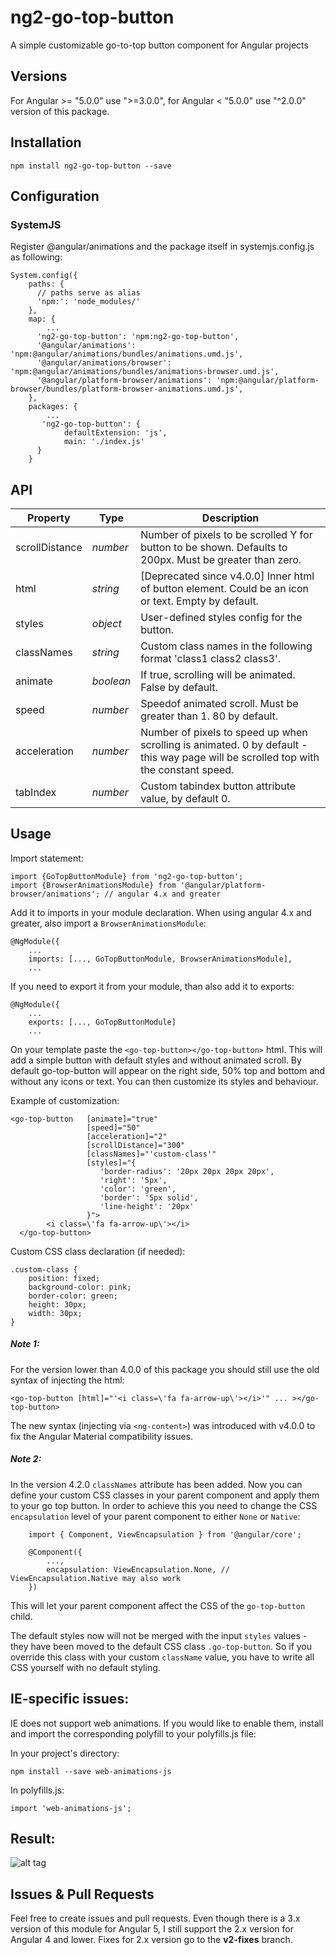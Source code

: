 # ng2-go-top-button
A simple customizable go-to-top button component for Angular projects

## Versions

For Angular >= "5.0.0" use ">=3.0.0", for Angular < "5.0.0" use "^2.0.0" version of this package.

## Installation
```
npm install ng2-go-top-button --save
```

## Configuration

### SystemJS

Register @angular/animations and the package itself in systemjs.config.js as following:
```
System.config({
    paths: {
      // paths serve as alias
      'npm:': 'node_modules/'
    },
    map: {
        ...
      'ng2-go-top-button': 'npm:ng2-go-top-button',
      '@angular/animations': 'npm:@angular/animations/bundles/animations.umd.js',
      '@angular/animations/browser': 'npm:@angular/animations/bundles/animations-browser.umd.js',
      '@angular/platform-browser/animations': 'npm:@angular/platform-browser/bundles/platform-browser-animations.umd.js',
    },
    packages: {
        ...
       'ng2-go-top-button': {
            defaultExtension: 'js',
            main: './index.js'
      }
    }
```

## API
| Property | Type | Description |
| ------ | ------ | ------ |
| scrollDistance | *number* | Number of pixels to be scrolled Y for button to be shown. Defaults to 200px. Must be greater than zero. |
| html | *string* | [Deprecated since v4.0.0] Inner html of button element. Could be an icon or text. Empty by default. |
| styles | *object* | User-defined styles config for the button. |
| classNames | *string* | Custom class names in the following format 'class1 class2 class3'. |
| animate | *boolean* | If true, scrolling will be animated. False by default. |
| speed | *number* | Speedof animated scroll. Must be greater than 1. 80 by default. |
| acceleration  | *number* | Number of pixels to speed up when scrolling is animated. 0 by default - this way page will be scrolled top with the constant speed. |
| tabIndex  | *number*  |   Custom tabindex button attribute value, by default 0.

## Usage
Import statement:
```
import {GoTopButtonModule} from 'ng2-go-top-button';
import {BrowserAnimationsModule} from '@angular/platform-browser/animations'; // angular 4.x and greater
```
Add it to imports in your module declaration. When using angular 4.x and greater, also import a `BrowserAnimationsModule`:
```
@NgModule({
    ...
    imports: [..., GoTopButtonModule, BrowserAnimationsModule],
    ...
```

If you need to export it from your module, than also add it to exports:
```
@NgModule({
    ...
    exports: [..., GoTopButtonModule]
    ...
```

On your template paste the `<go-top-button></go-top-button>` html. This will add a simple button with default styles and without animated scroll. By default go-top-button will appear on the right side, 50% top and bottom and without any icons or text. You can then customize its styles and behaviour.

Example of customization:
```
<go-top-button   [animate]="true"
                 [speed]="50"
                 [acceleration]="2"
                 [scrollDistance]="300"
                 [classNames]="'custom-class'"
                 [styles]="{
                    'border-radius': '20px 20px 20px 20px',
                    'right': '5px',
                    'color': 'green',
                    'border': '5px solid',
                    'line-height': '20px'
                 }">
        <i class=\'fa fa-arrow-up\'></i>
  </go-top-button>
```
Custom CSS class declaration (if needed):
```$xslt
.custom-class {
    position: fixed;
    background-color: pink;
    border-color: green;
    height: 30px;
    width: 30px;
}
```

##### Note 1: 
For the version lower than 4.0.0 of this package you should still use the old syntax of injecting the html:
```
<go-top-button [html]="'<i class=\'fa fa-arrow-up\'></i>'" ... ></go-top-button>
``` 
The new syntax (injecting via `<ng-content>`) was introduced with v4.0.0 to fix the Angular Material compatibility issues.

##### Note 2:
In the version 4.2.0 `classNames` attribute has been added. Now you can define your custom CSS classes in your parent component and apply them to your go top button.
In order to achieve this you need to change the CSS `encapsulation` level of your parent component to either `None` or `Native`:
```$xslt
    import { Component, ViewEncapsulation } from '@angular/core';
    
    @Component({
        ...,
        encapsulation: ViewEncapsulation.None, // ViewEncapsulation.Native may also work
    })
```
This will let your parent component affect the CSS of the `go-top-button` child.

The default styles now will not be merged with the input `styles` values - they have been moved to the default CSS class `.go-top-button`. So if you override this class with your custom `className` value, you have to write all CSS yourself with no default styling.

## IE-specific issues:

IE does not support web animations. If you would like to enable them, install and import the corresponding polyfill to your polyfills.js file:

In your project's directory:
```
npm install --save web-animations-js
```

In polyfills.js:
```
import 'web-animations-js';
```
## Result:

![alt tag](https://gifyu.com/images/ezgif.com-video-to-gifface4.gif)

## Issues & Pull Requests

Feel free to create issues and pull requests. Even though there is a 3.x version of this module for Angular 5, I still support the 2.x version for Angular 4 and lower. Fixes for 2.x version go to the **v2-fixes** branch.
